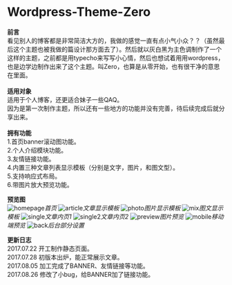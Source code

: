 # Wordpress-Theme-Zero
<b>前言</b></br>
看见别人的博客都是非常简洁大方的，我做的感觉一直有点小气小众？？（虽然最后这个主题也被我做的篇设计那方面去了）。然后就以灰白黑为主色调制作了一个这样的主题，之前都是用typecho来写写小心情，然后也想试着用用wordpress，也是边学边制作出来了这个主题。叫Zero，也算是从零开始，也有很干净的意思在里面。
</br></br>
<strong>适用对象</strong></br>
适用于个人博客，还更适合妹子一些QAQ。</br>
因为是第一次制作主题，所以还有一些地方的功能并没有完善，待后续完成后就分享出来。</br>
</br>
<strong>拥有功能</strong></br>
1.首页banner滚动图功能。</br>
2.个人介绍模块功能。</br>
3.友情链接功能。</br>
4.内置三种文章列表显示模板（分别是文字，图片，和图文型）。</br>
5.支持响应式布局。</br>
6.带图片放大预览功能。</br>

<strong>预览图</strong></br>
<a><img class="show" src="http://wx4.sinaimg.cn/large/0069luTRgy1fi9788h7ihj30z20il75k.jpg" alt="homepage" /></a><em>首页</em>
<a><img class="show" src="http://wx2.sinaimg.cn/large/0069luTRgy1fi978arerzj30z50inab5.jpg" alt="article" /></a><em>文章显示模板</em>
<a><img class="show" src="http://wx3.sinaimg.cn/large/0069luTRgy1fi978db3pbj30z70ingnp.jpg" alt="photo" /></a><em>图片显示模板</em>
<a><img class="show" src="http://wx3.sinaimg.cn/large/0069luTRgy1fi978gl7abj30z50ikwfr.jpg" alt="mix" /></a><em>图文显示模板</em>
<a><img class="show" src="http://wx4.sinaimg.cn/large/0069luTRgy1fi978jq10hj30z70ikjsh.jpg" alt="single" /></a><em>文章内页1</em>
<a><img class="show" src="http://wx2.sinaimg.cn/large/0069luTRgy1fi978o3bzhj30z40gsgly.jpg" alt="single2" /></a><em>文章内页2</em>
<a><img class="show" src="http://wx3.sinaimg.cn/large/0069luTRgy1fi978s5p5zj30z90in0u6.jpg" alt="preview" /></a><em>图片预览</em>
<a><img class="show" src="http://wx3.sinaimg.cn/mw1024/0069luTRgy1fi978y8js6j30ku112n03.jpg" alt="mobile" /></a><em>移动端预览</em>
<a><img class="show" src="http://wx3.sinaimg.cn/large/0069luTRgy1fi978uxpnnj30za0ik3zd.jpg" alt="back" /></a><em>后台部分设置</em>

<strong>更新日志</strong></br>
2017.07.22 开工制作静态页面。</br>
2017.07.28 初版本出炉，能正常展示文章。</br>
2017.08.05 加工完成了BANNER、友情链接等功能。</br>
2017.08.26 修改了小bug，给BANNER加了链接功能。</br>
